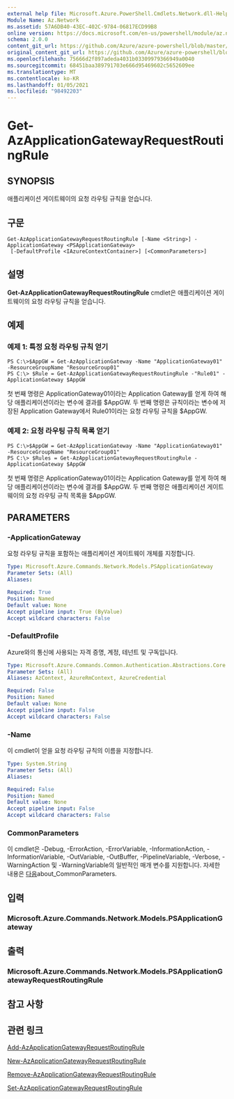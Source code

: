 ```yaml
---
external help file: Microsoft.Azure.PowerShell.Cmdlets.Network.dll-Help.xml
Module Name: Az.Network
ms.assetid: 57A6DB40-43EC-402C-9784-06817ECD99B8
online version: https://docs.microsoft.com/en-us/powershell/module/az.network/get-azapplicationgatewayrequestroutingrule
schema: 2.0.0
content_git_url: https://github.com/Azure/azure-powershell/blob/master/src/Network/Network/help/Get-AzApplicationGatewayRequestRoutingRule.md
original_content_git_url: https://github.com/Azure/azure-powershell/blob/master/src/Network/Network/help/Get-AzApplicationGatewayRequestRoutingRule.md
ms.openlocfilehash: 75666d2f897adeda4031b03309979366949a0040
ms.sourcegitcommit: 68451baa389791703e666d95469602c5652609ee
ms.translationtype: MT
ms.contentlocale: ko-KR
ms.lasthandoff: 01/05/2021
ms.locfileid: "98492203"
---
```

# Get-AzApplicationGatewayRequestRoutingRule

## SYNOPSIS
애플리케이션 게이트웨이의 요청 라우팅 규칙을 얻습니다.

## 구문

```
Get-AzApplicationGatewayRequestRoutingRule [-Name <String>] -ApplicationGateway <PSApplicationGateway>
 [-DefaultProfile <IAzureContextContainer>] [<CommonParameters>]
```

## 설명
**Get-AzApplicationGatewayRequestRoutingRule** cmdlet은 애플리케이션 게이트웨이의 요청 라우팅 규칙을 얻습니다.

## 예제

### 예제 1: 특정 요청 라우팅 규칙 얻기
```
PS C:\>$AppGW = Get-AzApplicationGateway -Name "ApplicationGateway01" -ResourceGroupName "ResourceGroup01"
PS C:\> $Rule = Get-AzApplicationGatewayRequestRoutingRule -"Rule01" -ApplicationGateway $AppGW
```

첫 번째 명령은 ApplicationGateway01이라는 Application Gateway를 얻게 하여 해당 애플리케이션이라는 변수에 결과를 $AppGW.
두 번째 명령은 규칙이라는 변수에 저장된 Application Gateway에서 Rule01이라는 요청 라우팅 규칙을 $AppGW.

### 예제 2: 요청 라우팅 규칙 목록 얻기
```
PS C:\>$AppGW = Get-AzApplicationGateway -Name "ApplicationGateway01" -ResourceGroupName "ResourceGroup01"
PS C:\> $Rules = Get-AzApplicationGatewayRequestRoutingRule -ApplicationGateway $AppGW
```

첫 번째 명령은 ApplicationGateway01이라는 Application Gateway를 얻게 하여 해당 애플리케이션이라는 변수에 결과를 $AppGW.
두 번째 명령은 애플리케이션 게이트웨이의 요청 라우팅 규칙 목록을 $AppGW.

## PARAMETERS

### -ApplicationGateway
요청 라우팅 규칙을 포함하는 애플리케이션 게이트웨이 개체를 지정합니다.

```yaml
Type: Microsoft.Azure.Commands.Network.Models.PSApplicationGateway
Parameter Sets: (All)
Aliases:

Required: True
Position: Named
Default value: None
Accept pipeline input: True (ByValue)
Accept wildcard characters: False
```

### -DefaultProfile
Azure와의 통신에 사용되는 자격 증명, 계정, 테넌트 및 구독입니다.

```yaml
Type: Microsoft.Azure.Commands.Common.Authentication.Abstractions.Core.IAzureContextContainer
Parameter Sets: (All)
Aliases: AzContext, AzureRmContext, AzureCredential

Required: False
Position: Named
Default value: None
Accept pipeline input: False
Accept wildcard characters: False
```

### -Name
이 cmdlet이 얻을 요청 라우팅 규칙의 이름을 지정합니다.

```yaml
Type: System.String
Parameter Sets: (All)
Aliases:

Required: False
Position: Named
Default value: None
Accept pipeline input: False
Accept wildcard characters: False
```

### CommonParameters
이 cmdlet은 -Debug, -ErrorAction, -ErrorVariable, -InformationAction, -InformationVariable, -OutVariable, -OutBuffer, -PipelineVariable, -Verbose, -WarningAction 및 -WarningVariable의 일반적인 매개 변수를 지원합니다. 자세한 내용은 [다음](http://go.microsoft.com/fwlink/?LinkID=113216)about_CommonParameters.

## 입력

### Microsoft.Azure.Commands.Network.Models.PSApplicationGateway

## 출력

### Microsoft.Azure.Commands.Network.Models.PSApplicationGatewayRequestRoutingRule

## 참고 사항

## 관련 링크

[Add-AzApplicationGatewayRequestRoutingRule](./Add-AzApplicationGatewayRequestRoutingRule.md)

[New-AzApplicationGatewayRequestRoutingRule](./New-AzApplicationGatewayRequestRoutingRule.md)

[Remove-AzApplicationGatewayRequestRoutingRule](./Remove-AzApplicationGatewayRequestRoutingRule.md)

[Set-AzApplicationGatewayRequestRoutingRule](./Set-AzApplicationGatewayRequestRoutingRule.md)


